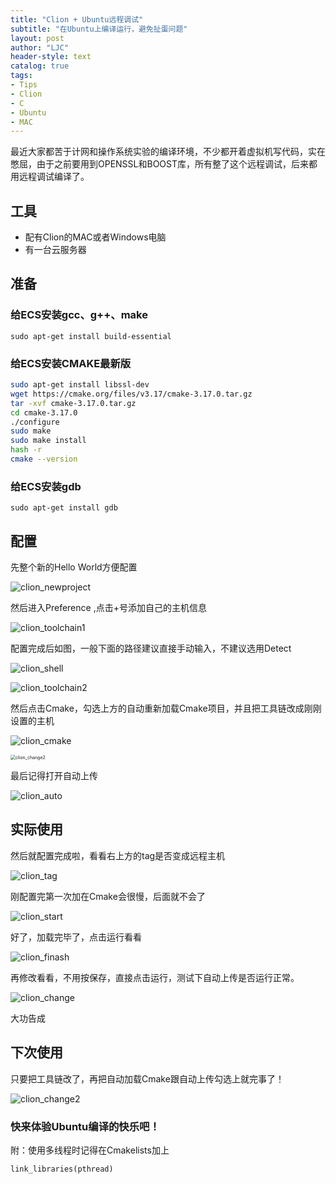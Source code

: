 ```yaml
---
title: "Clion + Ubuntu远程调试"
subtitle: "在Ubuntu上编译运行，避免扯蛋问题"
layout: post
author: "LJC"
header-style: text
catalog: true
tags: 
- Tips 
- Clion 
- C 
- Ubuntu 
- MAC
---
```


最近大家都苦于计网和操作系统实验的编译环境，不少都开着虚拟机写代码，实在憋屈，由于之前要用到OPENSSL和BOOST库，所有整了这个远程调试，后来都用远程调试编译了。

## 工具

+ 配有Clion的MAC或者Windows电脑
+ 有一台云服务器

## 准备

### 给ECS安装gcc、g++、make

```shell
sudo apt-get install build-essential
```

### 给ECS安装CMAKE最新版

```sh
sudo apt-get install libssl-dev
wget https://cmake.org/files/v3.17/cmake-3.17.0.tar.gz
tar -xvf cmake-3.17.0.tar.gz
cd cmake-3.17.0
./configure
sudo make
sudo make install
hash -r
cmake --version
```

### 给ECS安装gdb

```shell
sudo apt-get install gdb
```

## 配置

先整个新的Hello World方便配置

![clion_newproject](/img/in-post/clion_newproject.png)

然后进入Preference ,点击+号添加自己的主机信息

![clion_toolchain1](/img/in-post/clion_toolchain1.png)

配置完成后如图，一般下面的路径建议直接手动输入，不建议选用Detect

![clion_shell](/img/in-post/clion_shell.png)

![clion_toolchain2](/img/in-post/clion_toolchain2.png)

然后点击Cmake，勾选上方的自动重新加载Cmake项目，并且把工具链改成刚刚设置的主机

![clion_cmake](/img/in-post/clion_cmake.png)

<img src="/img/in-post/clion_change2.png" alt="clion_change2" style="zoom:50%;" />

最后记得打开自动上传

![clion_auto](/img/in-post/clion_auto.png)

## 实际使用

然后就配置完成啦，看看右上方的tag是否变成远程主机

![clion_tag](/img/in-post/clion_tag.png)

刚配置完第一次加在Cmake会很慢，后面就不会了

![clion_start](/img/in-post/clion_start.png)



好了，加载完毕了，点击运行看看

![clion_finash](/img/in-post/clion_finash.png)



再修改看看，不用按保存，直接点击运行，测试下自动上传是否运行正常。

![clion_change](/img/in-post/clion_change.png)

大功告成



## 下次使用

只要把工具链改了，再把自动加载Cmake跟自动上传勾选上就完事了！

![clion_change2](/img/in-post/clion_change2.png)



### 快来体验Ubuntu编译的快乐吧！





附：使用多线程时记得在Cmakelists加上

```shell
link_libraries(pthread)
```

